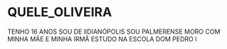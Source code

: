 # QUELE_OLIVEIRA
TENHO 16 ANOS
SOU DE lIDIANÓPOLIS
SOU PALMERENSE
MORO COM MINHA MÃE E MINHA IRMÃ
ESTUDO NA ESCOLA DOM PEDRO l
